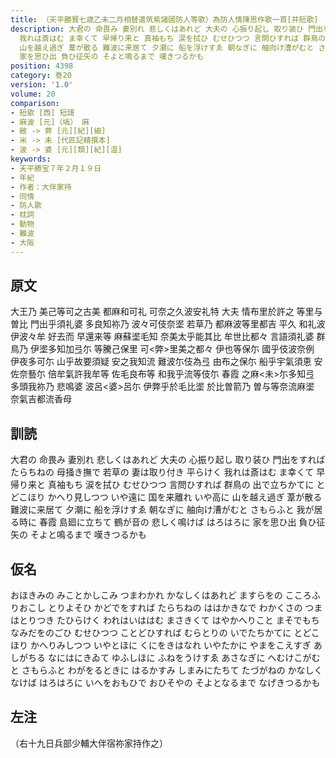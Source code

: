 ```yaml
---
title: （天平勝寳七歳乙未二月相替遣筑紫諸國防人等歌）為防人情陳思作歌一首[并短歌]
description: 大君の 命畏み 妻別れ 悲しくはあれど 大夫の 心振り起し 取り装ひ 門出をすれば たらちねの 母掻き撫で 若草の 妻は取り付き 平らけく
  我れは斎はむ ま幸くて 早帰り来と 真袖もち 涙を拭ひ むせひつつ 言問ひすれば 群鳥の 出で立ちかてに とどこほり かへり見しつつ いや遠に 国を来離れ いや高に
  山を越え過ぎ 葦が散る 難波に来居て 夕潮に 船を浮けすゑ 朝なぎに 舳向け漕がむと さもらふと 我が居る時に 春霞 島廻に立ちて 鶴が音の 悲しく鳴けば はろはろに
  家を思ひ出 負ひ征矢の そよと鳴るまで 嘆きつるかも
position: 4398
category: 巻20
version: '1.0'
volume: 20
comparison:
- 短歌 [西] 短謌
- 麻波 [元]（塙） 麻
- 敝 -> 弊 [元][紀][細]
- 米 -> 未 [代匠記精撰本]
- 波 -> 婆 [元][類][紀][温]
keywords:
- 天平勝宝７年２月１９日
- 年紀
- 作者：大伴家持
- 同情
- 防人歌
- 枕詞
- 動物
- 難波
- 大阪
---
```


## 原文

大王乃 美己等可之古美 都麻和可礼 可奈之久波安礼特 大夫 情布里於許之 等里与曽比 門出乎須礼婆 多良知祢乃 波々可伎奈埿 若草乃 都麻波等里都吉 平久 和礼波伊波々牟 好去而 早還来等 麻蘇埿毛知 奈美太乎能其比 牟世比都々 言語須礼婆 群鳥乃 伊埿多知加弖尓 等騰己保里 可<弊>里美之都々 伊也等保尓 國乎伎波奈例 伊夜多可尓 山乎故要須疑 安之我知流 難波尓伎為弖 由布之保尓 船乎宇氣須恵 安佐奈藝尓 倍牟氣許我牟等 佐毛良布等 和我乎流等伎尓 春霞 之麻<未>尓多知弖 多頭我祢乃 悲鳴婆 波呂<婆>呂尓 伊弊乎於毛比埿 於比曽箭乃 曽与等奈流麻埿 奈氣吉都流香母

## 訓読

大君の 命畏み 妻別れ 悲しくはあれど 大夫の 心振り起し 取り装ひ 門出をすれば たらちねの 母掻き撫で 若草の 妻は取り付き 平らけく 我れは斎はむ ま幸くて 早帰り来と 真袖もち 涙を拭ひ むせひつつ 言問ひすれば 群鳥の 出で立ちかてに とどこほり かへり見しつつ いや遠に 国を来離れ いや高に 山を越え過ぎ 葦が散る 難波に来居て 夕潮に 船を浮けすゑ 朝なぎに 舳向け漕がむと さもらふと 我が居る時に 春霞 島廻に立ちて 鶴が音の 悲しく鳴けば はろはろに 家を思ひ出 負ひ征矢の そよと鳴るまで 嘆きつるかも

## 仮名

おほきみの みことかしこみ つまわかれ かなしくはあれど ますらをの こころふりおこし とりよそひ かどでをすれば たらちねの ははかきなで わかくさの つまはとりつき たひらけく われはいははむ まさきくて はやかへりこと まそでもち なみだをのごひ むせひつつ ことどひすれば むらとりの いでたちかてに とどこほり かへりみしつつ いやとほに くにをきはなれ いやたかに やまをこえすぎ あしがちる なにはにきゐて ゆふしほに ふねをうけすゑ あさなぎに へむけこがむと さもらふと わがをるときに はるかすみ しまみにたちて たづがねの かなしくなけば はろはろに いへをおもひで おひそやの そよとなるまで なげきつるかも

## 左注

（右十九日兵部少輔大伴宿祢家持作之）
